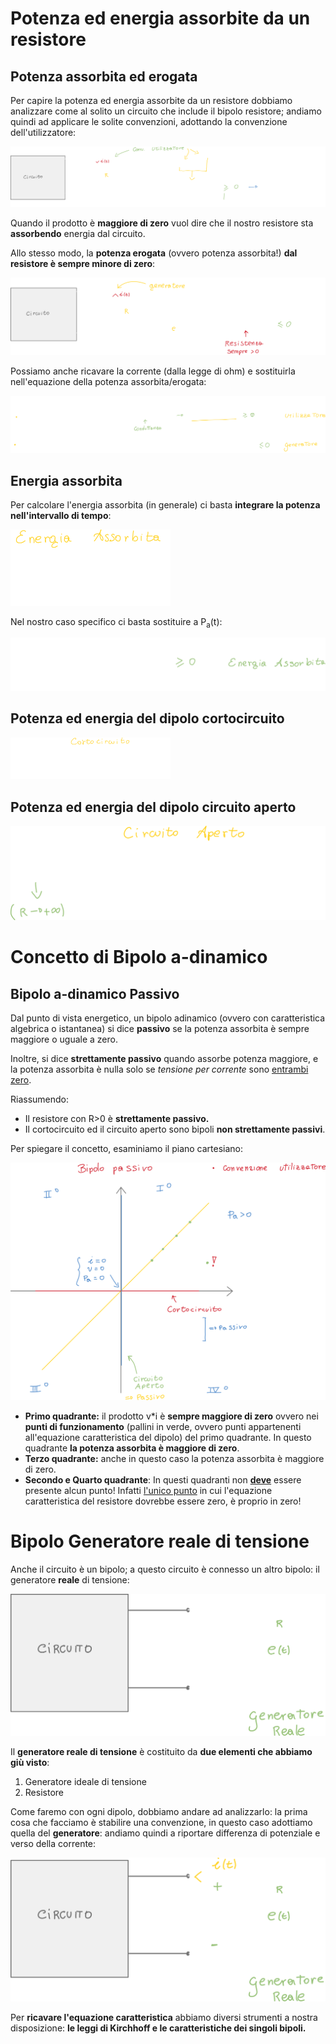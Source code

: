 # Potenza ed energia assorbite da un resistore

## Potenza assorbita ed erogata

Per capire la potenza ed energia assorbite da un resistore dobbiamo analizzare come al solito un circuito che include il bipolo resistore; andiamo quindi ad applicare le solite convenzioni, adottando la convenzione dell'utilizzatore:

![156th23-214059](assets/156th23-214059.png)

Quando il prodotto è **maggiore di zero** vuol dire che il nostro resistore sta **assorbendo** energia dal circuito.

Allo stesso modo, la **potenza erogata** (ovvero potenza assorbita!) **dal resistore è sempre minore di zero**:

![156th23-214605](assets/156th23-214605.png)

Possiamo anche ricavare la corrente (dalla legge di ohm) e sostituirla nell'equazione della potenza assorbita/erogata:

![156th23-215105](assets/156th23-215105.png)

## Energia assorbita

Per calcolare l'energia assorbita (in generale) ci basta **integrare la potenza nell'intervallo di tempo**:

<img src="assets/156th23-215449.png" alt="156th23-215449" style="zoom:25%;" />

Nel nostro caso specifico ci basta sostituire a P<sub>a</sub>(t):

![156th23-215655](assets/156th23-215655.png)

## Potenza ed energia del dipolo cortocircuito

<img src="assets/156th23-215901.png" alt="156th23-215901" style="zoom: 25%;" />

## Potenza ed energia del dipolo circuito aperto

![156th23-220328](assets/156th23-220328.png)

# Concetto di Bipolo a-dinamico

## Bipolo a-dinamico Passivo

Dal punto di vista energetico, un bipolo adinamico (ovvero con caratteristica algebrica o istantanea) si dice **passivo** se la potenza assorbita è sempre maggiore o uguale a zero.

Inoltre, si dice **strettamente passivo** quando assorbe potenza maggiore, e la potenza assorbita è nulla solo se *tensione per corrente* sono <u>entrambi zero</u>.

Riassumendo:

- Il resistore con R>0 è **strettamente passivo.**
- Il cortocircuito ed il circuito aperto sono bipoli **non strettamente passivi**.

 Per spiegare il concetto, esaminiamo il piano cartesiano:

![156th23-221715](assets/156th23-221715.png)

- **Primo quadrante:** il prodotto v*i è **sempre maggiore di zero** ovvero nei **punti di funzionamento** (pallini in verde, ovvero punti appartenenti all'equazione caratteristica del dipolo) del primo quadrante.
  In questo quadrante **la potenza assorbita è maggiore di zero**.
- **Terzo quadrante:**  anche in questo caso la potenza assorbita è maggiore di zero.
- **Secondo e Quarto quadrante**: In questi quadranti non **<u>deve</u>** essere presente alcun punto!
  Infatti <u>l'unico punto</u> in cui l'equazione caratteristica del resistore dovrebbe essere zero, è proprio in zero!

# Bipolo Generatore reale di tensione

Anche il circuito è un bipolo; a questo circuito è connesso un altro bipolo: il generatore **reale** di tensione:

![156th23-222152](assets/156th23-222152.png)

Il **generatore reale di tensione** è costituito da **due elementi che abbiamo giù visto**:

1. Generatore ideale di tensione
2. Resistore

Come faremo con ogni dipolo, dobbiamo andare ad analizzarlo: la prima cosa che facciamo è stabilire una convenzione, in questo caso adottiamo quella del **generatore**: andiamo quindi a riportare differenza di potenziale e verso della corrente:

![156th23-222517](assets/156th23-222517.png)

Per **ricavare l'equazione caratteristica** abbiamo diversi strumenti a nostra disposizione: **le leggi di Kirchhoff e le caratteristiche dei singoli bipoli.**

